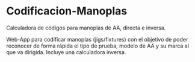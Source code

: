 # Codificacion-Manoplas
Calculadora de códigos para manoplas de AA, directa e inversa. 

Web-App para codificar manoplas (jigs/fixtures) con el objetivo de poder reconocer de forma rápida el tipo de prueba, modelo de AA y su marca al que va dirigida.
Incluye una calculadora inversa.
